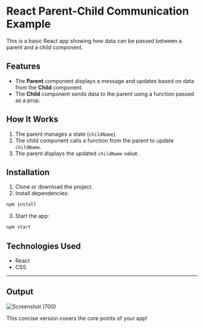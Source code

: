 # React Parent-Child Communication Example

This is a basic React app showing how data can be passed between a parent and a child component.

## Features

- The **Parent** component displays a message and updates based on data from the **Child** component.
- The **Child** component sends data to the parent using a function passed as a prop.

## How It Works

1. The parent manages a state (`childName`).
2. The child component calls a function from the parent to update `childName`.
3. The parent displays the updated `childName` value.

## Installation

1. Clone or download the project.
2. Install dependencies:

```bash
npm install
```

3. Start the app:

```bash
npm start
```

## Technologies Used

- React
- CSS

---
## Output

![Screenshot (700)](https://github.com/user-attachments/assets/e758ebae-7e1a-4b67-b306-3032348d2dcf)


This concise version covers the core points of your app!
